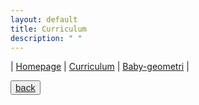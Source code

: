 ```yaml
---
layout: default
title: Curriculum
description: " "
---
```

| [Homepage](./index.html) | [Curriculum](./curriculum.html)    | [Baby-geometri](./babygeometri.html) |

<button style='font-size:15px'>[back](./) </button>
